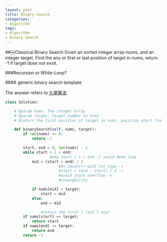 ```yaml
---
layout: post
title: Binary Search
categories:
- Algorithm
tags:
- Algorithm
- Binary Search
---
```


##￼Classical Binary Search
Given an sorted integer array-nums, and an integer target. Find the any or first or last position of target in nums, return -1 if target dose not exsit.

###Recursion or While-Loop?

###A generic binary search template

The answer refers to [九章算法](http://www.jiuzhang.com/solutions/binary-search/).

```python
class Solution:

    # @param nums: The integer array
    # @param target: Target number to find
    # @return the first position of target in nums, position start from 0

    def binarySearch(self, nums, target):
        if len(nums) == 0:
            return -1

        start, end = 0, len(nums) - 1
        while start + 1 < end:
					#why start + 1 < end -> avoid dead loop
            mid = (start + end) / 2
						#In Java/C++ with int type ->
						#start + (end - start) / 2 ->
						#avoid stack overflow ->
						#zhuangbility

            if nums[mid] < target:
                start = mid
            else:
                end = mid

				#return the first ? last ? any?
        if nums[start] == target:
            return start
        if nums[end] == target:
            return end
        return -1
```
